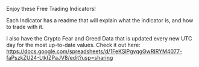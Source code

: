 Enjoy these Free Trading Indicators!

Each Indicator has a readme that will explain what the indicator is, and how to trade with it.



I also have the Crypto Fear and Greed Data that is updated every new UTC day for the most up-to-date values.
Check it out here: https://docs.google.com/spreadsheets/d/1FeKSlPgvqgGwRIRYM4077-faPszkZU24-LtkIZPaJV8/edit?usp=sharing
